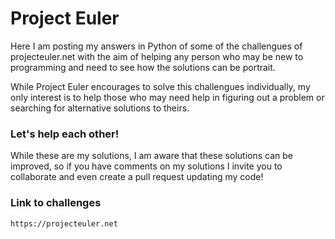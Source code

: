 # Project Euler

Here I am posting my answers in Python of some of the challengues of projecteuler.net with the aim of helping any person who may be new to programming and need to see how the solutions can be portrait. 

While Project Euler encourages to solve this challengues individually, my only interest is to help those who may need help in figuring out a problem or searching for alternative solutions to theirs.

### Let's help each other!

While these are my solutions, I am aware that these solutions can be improved, so if you have comments on my solutions I invite you to collaborate and even create a pull request updating my code!

### Link to challenges
```bash
https://projecteuler.net
```
